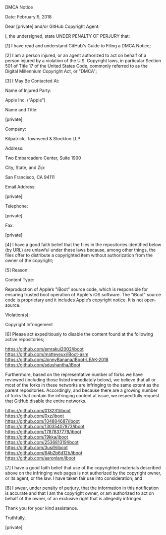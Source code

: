 DMCA Notice

Date: February 9, 2018

Dear [private] and/or GitHub Copyright Agent:

I, the undersigned, state UNDER PENALTY OF PERJURY that:

[1] I have read and understand GitHub's Guide to Filing a DMCA Notice;

[2] I am a person injured, or an agent authorized to act on behalf of a person injured by a violation of the U.S. Copyright laws, in particular Section 501 of Title 17 of the United States Code, commonly referred to as the Digital Millennium Copyright Act, or "DMCA";

[3] I May Be Contacted At:

Name of Injured Party:

Apple Inc. (“Apple”)

Name and Title:

[private]

Company:

Kilpatrick, Townsend & Stockton LLP

Address:

Two Embarcadero Center, Suite 1900

City, State, and Zip:

San Francisco, CA 94111

Email Address:

[private]

Telephone:

[private]

Fax:

[private]

[4] I have a good faith belief that the files in the repositories identified below (by URL) are unlawful under these laws because, among other things, the files offer to distribute a copyrighted item without authorization from the owner of the copyright;

[5] Reason:

Content Type:

Reproduction of Apple’s "iBoot" source code, which is responsible for ensuring trusted boot operation of Apple's iOS software. The "iBoot" source code is proprietary and it includes Apple’s copyright notice. It is not open-source.

Violation(s):

Copyright Infringement

[6] Please act expeditiously to disable the content found at the following active repositories;

https://github.com/emrakul2002/iboot  
https://github.com/matteyeux/iBoot-asm  
https://github.com/JonnyBanana/IBoot-LEAK-2018  
https://github.com/sdushantha/iBoot  

Furthermore, based on the representative number of forks we have reviewed (including those listed immediately below), we believe that all or most of the forks in these networks are infringing to the same extent as the parent repositories. Accordingly, and because there are a growing number of forks that contain the infringing content at issue, we respectfully request that GitHub disable the entire networks.

https://github.com/013231/iboot  
https://github.com/0xz/iboot  
https://github.com/104804687/iboot  
https://github.com/13035407873/iboot  
https://github.com/1787837778/iboot  
https://github.com/19kka/iboot  
https://github.com/253681319/iboot  
https://github.com/3usi9/iboot  
https://github.com/64b2b6d12b/iboot  
https://github.com/aaronlam/iboot  

[7] I have a good faith belief that use of the copyrighted materials described above on the infringing web pages is not authorized by the copyright owner, or its agent, or the law. I have taken fair use into consideration; and

[8] I swear, under penalty of perjury, that the information in this notification is accurate and that I am the copyright owner, or am authorized to act on behalf of the owner, of an exclusive right that is allegedly infringed.

Thank you for your kind assistance.

Truthfully,

[private]
